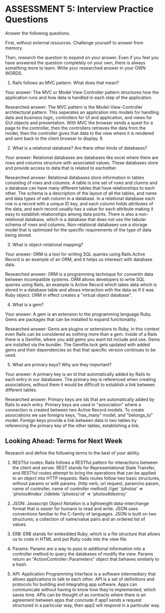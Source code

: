 # ASSESSMENT 5: Interview Practice Questions
Answer the following questions.

First, without external resources. Challenge yourself to answer from memory.

Then, research the question to expand on your answer. Even if you feel you have answered the question completely on your own, there is always something more to learn. Write your researched answer in your OWN WORDS.

1. Rails follows an MVC pattern. What does that mean?

  Your answer: The MVC or Model View Controller pattern structures how the application runs and how data is handled in each step of the application.

  Researched answer: The MVC pattern is the Model-View-Controller architectural pattern. This seperates an application into models for handling data and business logic, controllers for UI and application, and views for GUI objects and presentation. With MVC the browser sends a quest for a page to the controller, then the controllers retrieves the data from the model, then the controller gives that data to the view where it is rendered and sent back to the client browser to display. 
ß


2. What is a relational database? Are there other kinds of databases?

  Your answer: Relational databases are databases like excel where there are rows and columns structure with associated values. These databases store and provide access to data that is related to eachother. 

  Researched answer: Relational databases store information in tables consisting of rows and columns. A table is one set of rows and clumns and a database can have many different tables that have relationships to each other. The schema is a description of the layout of all the tables, and name and data types of eah column in a database. In a relational database each row is a record with a unique ID key, and each column holds attributes of the data, and each record usually has a value for each attribute making it easy to establish relationships among data points. 
  There is also a non-relational database, which is a database that does not use the tabular schema of rows and columns. Non-relational databases use a storage model that is optimized for the specific requirements of the type of data being stored.


3. What is object-relational mapping?

  Your answer: ORM is a tool for writing SQL queries using Rails.Active Record is an example of an ORM, and it helps us intereact with database data. 

  Researched answer: ORM is a programming technique for convertin data between incompatible systems. ORM allows developers to wrtie SQL queries using Rails, an example is Active Record which takes data which is stored in a database table and allows interaction with the data as if it was Ruby object. ORM in effect creates a "virtual object database". 



4. What is a gem?

  Your answer: A gem is an extension to the programming language Ruby. Gems are packages that can be installed to expand functionality. 

  Researched answer:
Gems are plugins or extensions to Ruby, in this context even Rails can be considered as nothing more than a gem. Inside of a Rails there is a Gemfile, where you add gems you want tot include and use. Gems are installed via the 
bundler. The Gemfile.lock gets updated with added gems and their dependencies so that that specific version continues to be used. 

5. What are primary keys? Why are they important?

  Your answer: A primary key is an id that automatically added by Rails to each entry in our databases. The primary key is referenced when creating associations, without them it would be difficult to establish a link between different tables. 

  Researched answer:
Primary keys are ids that are automatically added by Rails to each entry. Primary keys are used in "association" where a connection is created between two Active Record models. To create associations we use foreigns keys, "has_many" model, and "belongs_to" model. Foreign keys provide a link between data in two tables by referencing the primary key of the other tables, establishing a link.


## Looking Ahead: Terms for Next Week
Research and define the following terms to the best of your ability.

1. RESTful routes: Rails follows a RESTful pattern for interactions between the client and server. REST stands for Representational State Transfer, and RESTful routes attempt to bring the operations that can be applied to an object into HTTP requests. Rails routes follow two basic structures, without params or with params. (http verb, url request, param/no param, name of controller, name of controller method)
//get '/photos' => 'photos#index'
//delete '/photos/:id' => 'photos#destroy'


2. JSON: Javascript Object Notation is a lightweight data-interchange format that is easier for humans to read and write. JSON uses conventions familiar to the C-family of languages. JSON is built on two structures; a collection of name/value pairs and an ordered list of values. 

3. ERB: ERB stands for embedded Ruby, which is a file structure that allows us to code in HTML and put Ruby code into the view file. 

4. Params: Params are a way to pass in additional information into a controller method to query the databases of modify the view. Params return an "ActionController::Parameters" object that behaves similarly to a hash.  

5. API: Application Programming Interface is a software intermediary that allows applications to talk to each other. API is a set of definitions and protocols for building and integrating app software. Apps can communicate without having to know how they're implemented, which saves time. APIs can be thought of as contracts where there is an agreement between apps that conclude if app1 sends a request structured in a particular way, then app2 will respond in a particular way. 
